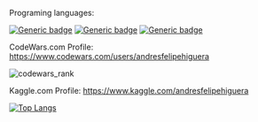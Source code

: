 Programing languages:

[![Generic badge](https://img.shields.io/badge/Python--GREEN.svg)](https://shields.io/)
[![Generic badge](https://img.shields.io/badge/SQL--green.svg)](https://shields.io/)
[![Generic badge](https://img.shields.io/badge/R--orange.svg)](https://shields.io/)

CodeWars.com Profile: https://www.codewars.com/users/andresfelipehiguera

![codewars_rank](https://www.codewars.com/users/andresfelipehiguera/badges/large)

Kaggle.com Profile: https://www.kaggle.com/andresfelipehiguera

[![Top Langs](https://github-readme-stats.vercel.app/api/top-langs/?username=anuraghazra&layout=compact)](https://github.com/andresfelipehiguera/github-readme-stats)



<!--
**andresfelipehiguera/andresfelipehiguera** is a ✨ _special_ ✨ repository because its `README.md` (this file) appears on your GitHub profile.

Here are some ideas to get you started:

- 🔭 I’m currently working on ...
- 🌱 I’m currently learning ...
- 👯 I’m looking to collaborate on ...
- 🤔 I’m looking for help with ...
- 💬 Ask me about ...
- 📫 How to reach me: ...
- 😄 Pronouns: ...
- ⚡ Fun fact: ...
-->
